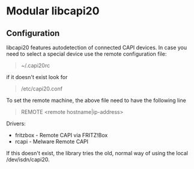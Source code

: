 # Modular libcapi20

## Configuration

libcapi20 features autodetection of connected CAPI
devices. In case you need to select a special device
use the remote configuration file:

 > ~/.capi20rc

if it doesn't exist look for

 > /etc/capi20.conf

To set the remote machine, the above file need to have
the following line
 > REMOTE <driver> <remote hostname|ip-address> <remote port>

Drivers:
* fritzbox	- Remote CAPI via FRITZ!Box
* rcapi		- Melware Remote CAPI

If this doesn't exist, the library tries the old, normal way
of using the local /dev/isdn/capi20.
